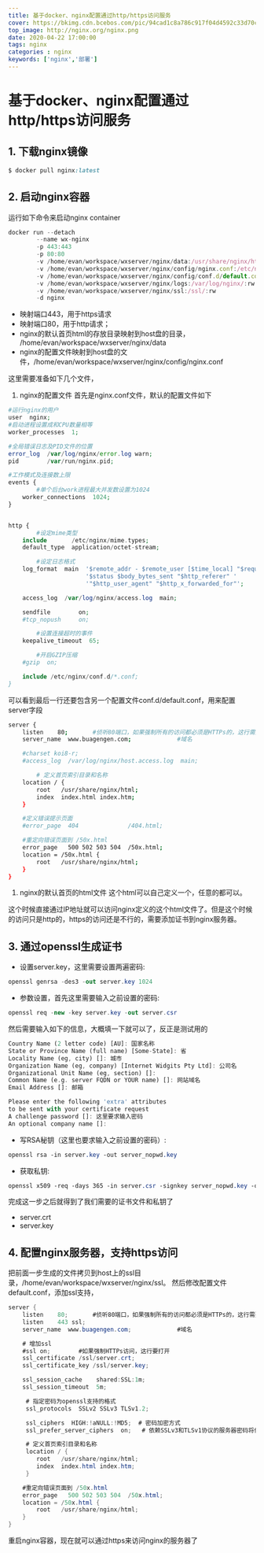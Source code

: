 ```yaml
---
title: 基于docker、nginx配置通过http/https访问服务
cover: https://bkimg.cdn.bcebos.com/pic/94cad1c8a786c917f04d4592c33d70cf3ac757ca
top_image: http://nginx.org/nginx.png
date: 2020-04-22 17:00:00
tags: nginx
categories : nginx
keywords: ['nginx','部署']
---
```

# 基于docker、nginx配置通过http/https访问服务

## 1. 下载nginx镜像



```ruby
$ docker pull nginx:latest
```

## 2. 启动nginx容器

运行如下命令来启动nginx container

```jsx
docker run --detach 
        --name wx-nginx 
        -p 443:443
        -p 80:80 
        -v /home/evan/workspace/wxserver/nginx/data:/usr/share/nginx/html:rw
        -v /home/evan/workspace/wxserver/nginx/config/nginx.conf:/etc/nginx/nginx.conf/:rw
        -v /home/evan/workspace/wxserver/nginx/config/conf.d/default.conf:/etc/nginx/conf.d/default.conf:rw
        -v /home/evan/workspace/wxserver/nginx/logs:/var/log/nginx/:rw
        -v /home/evan/workspace/wxserver/nginx/ssl:/ssl/:rw
        -d nginx
```

- 映射端口443，用于https请求
- 映射端口80，用于http请求；
- nginx的默认首页html的存放目录映射到host盘的目录， /home/evan/workspace/wxserver/nginx/data
- nginx的配置文件映射到host盘的文件，/home/evan/workspace/wxserver/nginx/config/nginx.conf

这里需要准备如下几个文件，

1. nginx的配置文件
   首先是nginx.conf文件，默认的配置文件如下



```php
#运行nginx的用户
user  nginx;
#启动进程设置成和CPU数量相等
worker_processes  1;

#全局错误日志及PID文件的位置
error_log  /var/log/nginx/error.log warn;
pid        /var/run/nginx.pid;

#工作模式及连接数上限
events {
        #单个后台work进程最大并发数设置为1024
    worker_connections  1024;
}


http {
        #设定mime类型
    include       /etc/nginx/mime.types;
    default_type  application/octet-stream;

        #设定日志格式
    log_format  main  '$remote_addr - $remote_user [$time_local] "$request" '
                      '$status $body_bytes_sent "$http_referer" '
                      '"$http_user_agent" "$http_x_forwarded_for"';

    access_log  /var/log/nginx/access.log  main;

    sendfile        on;
    #tcp_nopush     on;

        #设置连接超时的事件
    keepalive_timeout  65;

        #开启GZIP压缩
    #gzip  on;

    include /etc/nginx/conf.d/*.conf;
}
```

可以看到最后一行还要包含另一个配置文件conf.d/default.conf，用来配置server字段



```bash
server {
    listen    80;       #侦听80端口，如果强制所有的访问都必须是HTTPs的，这行需要注销掉
    server_name  www.buagengen.com;             #域名

    #charset koi8-r;
    #access_log  /var/log/nginx/host.access.log  main;

        # 定义首页索引目录和名称
    location / {
        root   /usr/share/nginx/html;
        index  index.html index.htm;
    }

    #定义错误提示页面
    #error_page  404              /404.html;

    #重定向错误页面到 /50x.html
    error_page   500 502 503 504  /50x.html;
    location = /50x.html {
        root   /usr/share/nginx/html;
    }
}
```

1. nginx的默认首页的html文件
   这个html可以自己定义一个，任意的都可以。

这个时候直接通过IP地址就可以访问nginx定义的这个html文件了。但是这个时候的访问只是http的，https的访问还是不行的，需要添加证书到nginx服务器。

## 3. 通过openssl生成证书

- 设置server.key，这里需要设置两遍密码:



```csharp
openssl genrsa -des3 -out server.key 1024 
```

- 参数设置，首先这里需要输入之前设置的密码:



```csharp
openssl req -new -key server.key -out server.csr
```

然后需要输入如下的信息，大概填一下就可以了，反正是测试用的



```dart
Country Name (2 letter code) [AU]: 国家名称
State or Province Name (full name) [Some-State]: 省
Locality Name (eg, city) []: 城市
Organization Name (eg, company) [Internet Widgits Pty Ltd]: 公司名
Organizational Unit Name (eg, section) []: 
Common Name (e.g. server FQDN or YOUR name) []: 网站域名
Email Address []: 邮箱

Please enter the following 'extra' attributes
to be sent with your certificate request
A challenge password []: 这里要求输入密码
An optional company name []:
```

- 写RSA秘钥（这里也要求输入之前设置的密码）:



```css
openssl rsa -in server.key -out server_nopwd.key
```

- 获取私钥:



```css
openssl x509 -req -days 365 -in server.csr -signkey server_nopwd.key -out server.crt
```

完成这一步之后就得到了我们需要的证书文件和私钥了

- server.crt
- server.key

## 4. 配置nginx服务器，支持https访问

把前面一步生成的文件拷贝到host上的ssl目录，/home/evan/workspace/wxserver/nginx/ssl。
然后修改配置文件default.conf，添加ssl支持，



```csharp
server {
    listen    80;       #侦听80端口，如果强制所有的访问都必须是HTTPs的，这行需要注销掉
    listen    443 ssl;
    server_name  www.buagengen.com;             #域名

    # 增加ssl
    #ssl on;        #如果强制HTTPs访问，这行要打开
    ssl_certificate /ssl/server.crt;
    ssl_certificate_key /ssl/server.key;

    ssl_session_cache    shared:SSL:1m;
    ssl_session_timeout  5m;

     # 指定密码为openssl支持的格式
     ssl_protocols  SSLv2 SSLv3 TLSv1.2;

     ssl_ciphers  HIGH:!aNULL:!MD5;  # 密码加密方式
     ssl_prefer_server_ciphers  on;   # 依赖SSLv3和TLSv1协议的服务器密码将优先于客户端密码

     # 定义首页索引目录和名称
     location / {
        root   /usr/share/nginx/html;
        index  index.html index.htm;
     }

    #重定向错误页面到 /50x.html
    error_page   500 502 503 504  /50x.html;
    location = /50x.html {
        root   /usr/share/nginx/html;
    }
}
```

重启nginx容器，现在就可以通过https来访问nginx的服务器了